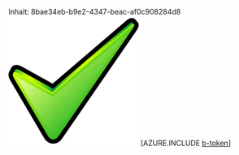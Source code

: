 Inhalt: 8bae34eb-b9e2-4347-beac-af0c908284d8![Bild](ef686a72-fac2-46af-9f09-ad268782d607.png)
[AZURE.INCLUDE [b-token](073ac64a-3dd3-4f4d-a259-66387c4f65dc.md)]
